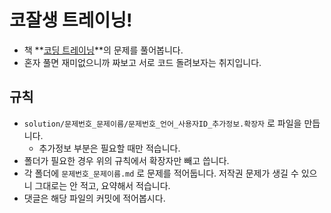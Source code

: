 # 코잘생 트레이닝!

- 책 **[코딩 트레이닝](http://www.aladin.co.kr/shop/wproduct.aspx?ItemId=88004110)**의 문제를 풀어봅니다.
- 혼자 풀면 재미없으니까 짜보고 서로 코드 돌려보자는 취지입니다.

## 규칙

- `solution/문제번호_문제이름/문제번호_언어_사용자ID_추가정보.확장자` 로 파일을 만듭니다.
  - 추가정보 부분은 필요할 때만 적습니다.
- 폴더가 필요한 경우 위의 규칙에서 확장자만 빼고 씁니다.
- 각 폴더에 `문제번호_문제이름.md` 로 문제를 적어둡니다. 저작권 문제가 생길 수 있으니 그대로는 안 적고, 요약해서 적습니다.
- 댓글은 해당 파일의 커밋에 적어봅시다.
